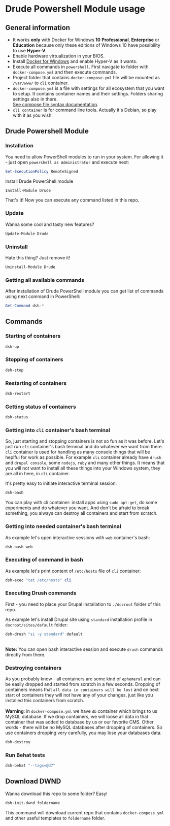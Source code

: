 # Drude Powershell Module usage

## General information
- It works **only** with Docker for Windows **10** **Professional**, **Enterprise** or **Education** because only these editions of Windows 10 have possibility to use **Hyper-V**.
- Enable hardware virtualization in your BIOS.
- Install [Docker for Windows](https://github.com/fat763/dwnd/blob/master/docs/setup.md) and enable Hyper-V as it wants.
- Execute all commands in `powershell`. First navigate to folder with `docker-compose.yml` and then execute commands.
- Project folder that contains `docker-compose.yml` file will be mounted as `/var/www/` to `cli` container.
- `docker-compose.yml` is a file with settings for all ecosystem that you want to setup. It contains container names and their settings. Folders sharing settings also in there.
<br />[See compose file syntax documentation](https://docs.docker.com/compose/compose-file/). 
- `cli container` is for command line tools. Actually it's Debian, so play with it as you wish.

## Drude Powershell Module
### Installation
You need to allow PowerShell modules to run in your system. For allowing it - just open `powershell as Administrator` and execute next: 

```powershell 
Set-ExecutionPolicy RemoteSigned
```

Install Drude PowerShell module

```powershell 
Install-Module Drude
```

That's it! Now you can execute any command listed in this repo.


### Update
Wanna some cool and tasty new features? 
```powershell 
Update-Module Drude
```

### Uninstall
Hate this thing? Just remove it!
```powershell 
Uninstall-Module Drude
```

### Getting all available commands
After installation of Drude PowerShell module you can get list of commands using next command in PowerShell:
```powershell
Get-Command dsh-*
```

## Commands
### Starting of containers
```powershell
dsh-up
```

### Stopping of containers
```powershell
dsh-stop
```

### Restarting of containers
```powershell
dsh-restart
```

### Getting status of containers
```powershell
dsh-status
```

### Getting into `cli` container's bash terminal
So, just starting and stopping containers is not so fun as it was before. Let's just run `cli` container's bash terminal and do whatever we want from there. `cli` container is used for handling as many console things that will be heplful for work as possible. For example `cli` container already have `drush` and `drupal console`, some `nodejs`, `ruby` and many other things. It means that you will not want to install all these things into your Windows system, they are all in here, in `cli` container.

It's pretty easy to initiate interactive terminal session:  

```powershell
dsh-bash
```

You can play with cli container: install apps using `sudo apt-get`, do some experiments and do whatever you want. And don't be afraid to break something, you always can destroy all containers and start from scratch.

### Getting into needed container's bash terminal
As example let's open interactive sessions with `web` container's bash:
```powershell
dsh-bash web
```

### Executing of command in bash 
As example let's print content of `/etc/hosts` file of `cli` container:
```powershell
dsh-exec "cat /etc/hosts" cli
```

### Executing Drush commands
First - you need to place your Drupal installation to `./docroot` folder of this repo.

As example let's install Drupal site using `standard` installation profile in `docroot/sites/default` folder:
```powershell
dsh-drush "si -y standard" default
```
<br />**Note:** You can open bash interactive session and execute `drush` commands directly from there.

### Destroying containers
As you probably know - all containers are some kind of `ephemeral` and can be easily dropped and started from scratch in a few seconds. Dropping of containers means that `all data in containers will be lost` and on next start of containers they will not have any of your changes, just like you installed this containers from scratch. 
<br />
<br />
**Warning**: in `docker-compose.yml` we have `db` container which brings to us MySQL database. If we drop containers, we will loose all data in that container that was added to database by us or our favorite CMS. Other words - there will be no MySQL databases after dropping of containers. So use containers dropping very carefully, you may lose your databases data.
```powershell
dsh-destroy
```

### Run Behat tests
```powershell
dsh-behat "--tags=@d7"
```

## Download DWND
Wanna download this repo to some folder? Easy! 
```powershell
dsh-init-dwnd foldername
```
This command will download current repo that contains `docker-compose.yml` and other useful templates to `foldername` folder.

